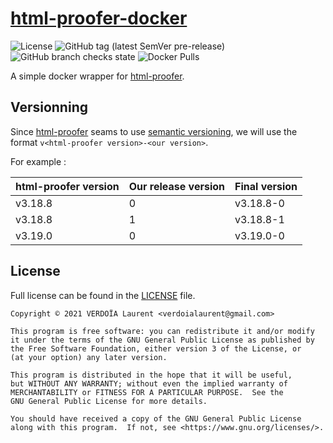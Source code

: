 # [html-proofer-docker](https://github.com/meuhlang/html-proofer-docker)

![License](https://img.shields.io/github/license/meuhlang/html-proofer-docker)
![GitHub tag (latest SemVer pre-release)](https://img.shields.io/github/v/tag/meuhlang/html-proofer-docker?include_prereleases)
![GitHub branch checks state](https://img.shields.io/github/checks-status/meuhlang/html-proofer-docker/main)
![Docker Pulls](https://img.shields.io/docker/pulls/lvjp/html-proofer)

A simple docker wrapper for [html-proofer][html-proofer].

## Versionning

Since [html-proofer][html-proofer] seams to use [semantic versioning](https://semver.org/),
we will use the format `v<html-proofer version>-<our version>`.

For example :

| html-proofer version | Our release version | Final version |
|----------------------|---------------------|---------------|
| v3.18.8              | 0                   | v3.18.8-0     |
| v3.18.8              | 1                   | v3.18.8-1     |
| v3.19.0              | 0                   | v3.19.0-0     |

## License

Full license can be found in the [LICENSE](LICENSE) file.

    Copyright © 2021 VERDOÏA Laurent <verdoialaurent@gmail.com>

    This program is free software: you can redistribute it and/or modify
    it under the terms of the GNU General Public License as published by
    the Free Software Foundation, either version 3 of the License, or
    (at your option) any later version.

    This program is distributed in the hope that it will be useful,
    but WITHOUT ANY WARRANTY; without even the implied warranty of
    MERCHANTABILITY or FITNESS FOR A PARTICULAR PURPOSE.  See the
    GNU General Public License for more details.

    You should have received a copy of the GNU General Public License
    along with this program.  If not, see <https://www.gnu.org/licenses/>.

[html-proofer]: https://github.com/gjtorikian/html-proofer
